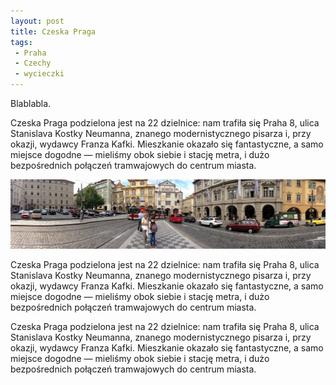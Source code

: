 ```yaml
---
layout: post
title: Czeska Praga
tags:
 - Praha
 - Czechy
 - wycieczki
---
```


Blablabla.

Czeska Praga podzielona jest na 22 dzielnice: nam trafiła się Praha 8, ulica Stanislava Kostky Neumanna, znanego modernistycznego pisarza i, przy okazji, wydawcy Franza Kafki. Mieszkanie okazało się fantastyczne, a samo miejsce dogodne — mieliśmy obok siebie i stację metra, i dużo bezpośrednich połączeń tramwajowych do centrum miasta.

![Praha](/assets/praha1.jpg)

Czeska Praga podzielona jest na 22 dzielnice: nam trafiła się Praha 8, ulica Stanislava Kostky Neumanna, znanego modernistycznego pisarza i, przy okazji, wydawcy Franza Kafki. Mieszkanie okazało się fantastyczne, a samo miejsce dogodne — mieliśmy obok siebie i stację metra, i dużo bezpośrednich połączeń tramwajowych do centrum miasta.

Czeska Praga podzielona jest na 22 dzielnice: nam trafiła się Praha 8, ulica Stanislava Kostky Neumanna, znanego modernistycznego pisarza i, przy okazji, wydawcy Franza Kafki. Mieszkanie okazało się fantastyczne, a samo miejsce dogodne — mieliśmy obok siebie i stację metra, i dużo bezpośrednich połączeń tramwajowych do centrum miasta.
